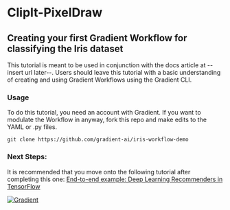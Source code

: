 # ClipIt-PixelDraw

## Creating your first Gradient Workflow for classifying the Iris dataset

This tutorial is meant to be used in conjunction with the docs article at --insert url later--. Users should leave this tutorial with a basic understanding of creating and using Gradient Workflows using the Gradient CLI.

### Usage

To do this tutorial, you need an account with Gradient. If you want to modulate the Workflow in anyway, fork this repo and make edits to the YAML or .py files.

`git clone https://github.com/gradient-ai/iris-workflow-demo`

### Next Steps: 

It is recommended that you move onto the following tutorial after completing this one:  [End-to-end example: Deep Learning Recommenders in TensorFlow](https://docs.paperspace.com/gradient/get-started/tutorials-list/end-to-end-example)


[![Gradient](https://assets.paperspace.io/img/gradient-badge.svg)](https://console.paperspace.com/ml-showcase/notebook/r1nhpeth7yizebd?file=PixelDraw.ipynb)
